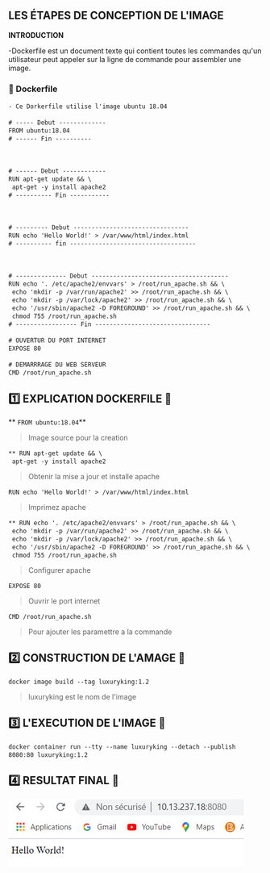 ## LES ÉTAPES DE CONCEPTION DE L'IMAGE

**INTRODUCTION**

-Dockerfile est un document texte qui contient toutes les commandes qu'un utilisateur peut appeler sur la ligne de commande pour assembler une image.


### :apple: Dockerfile

```
- Ce Dorkerfile utilise l'image ubuntu 18.04

# ----- Debut -------------
FROM ubuntu:18.04
# ------ Fin ----------



# ------ Debut ------------
RUN apt-get update && \
 apt-get -y install apache2
# ---------- Fin -----------



# --------- Debut --------------------------------
RUN echo 'Hello World!' > /var/www/html/index.html
# ---------- fin -----------------------------------



# -------------- Debut --------------------------------------
RUN echo '. /etc/apache2/envvars' > /root/run_apache.sh && \
 echo 'mkdir -p /var/run/apache2' >> /root/run_apache.sh && \
 echo 'mkdir -p /var/lock/apache2' >> /root/run_apache.sh && \ 
 echo '/usr/sbin/apache2 -D FOREGROUND' >> /root/run_apache.sh && \ 
 chmod 755 /root/run_apache.sh
# ----------------- Fin --------------------------------

# OUVERTUR DU PORT INTERNET
EXPOSE 80

# DEMARRRAGE DU WEB SERVEUR
CMD /root/run_apache.sh

```

## :one: EXPLICATION DOCKERFILE :apple:

** `FROM ubuntu:18.04`**
> Image source pour la creation
```
** RUN apt-get update && \
 apt-get -y install apache2
```
> Obtenir la mise a jour et installe apache
```
RUN echo 'Hello World!' > /var/www/html/index.html
```
> Imprimez apache
```
** RUN echo '. /etc/apache2/envvars' > /root/run_apache.sh && \
 echo 'mkdir -p /var/run/apache2' >> /root/run_apache.sh && \
 echo 'mkdir -p /var/lock/apache2' >> /root/run_apache.sh && \ 
 echo '/usr/sbin/apache2 -D FOREGROUND' >> /root/run_apache.sh && \ 
 chmod 755 /root/run_apache.sh
```
> Configurer apache
```
EXPOSE 80
```
> Ouvrir le port internet
```
CMD /root/run_apache.sh
```
> Pour ajouter les paramettre a la commande


## :two: CONSTRUCTION DE L'AMAGE :snake:

```
docker image build --tag luxuryking:1.2 
```
> luxuryking est le nom de l'image

## :three: L'EXECUTION DE L'IMAGE :apple:

```
docker container run --tty --name luxuryking --detach --publish 8080:80 luxuryking:1.2
```

## :four: RESULTAT FINAL :banana:

![image](images/dockerfile.png)

